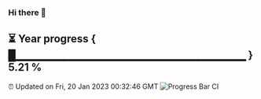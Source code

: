 ### Hi there 👋
⏳ Year progress { █▁▁▁▁▁▁▁▁▁▁▁▁▁▁▁▁▁▁▁▁▁▁▁▁▁▁▁▁▁ } 5.21 %
---
⏰ Updated on Fri, 20 Jan 2023 00:32:46 GMT
![Progress Bar CI](https://github.com/Moyi321/Moyi321/workflows/Progress%20Bar%20CI/badge.svg)
